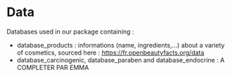 # Data 

Databases used in our package containing : 
- database_products :  informations (name, ingredients,...) about a variety of cosmetics, sourced here : https://fr.openbeautyfacts.org/data
- database_carcinogenic, database_paraben and database_endocrine : A COMPLETER PAR EMMA
